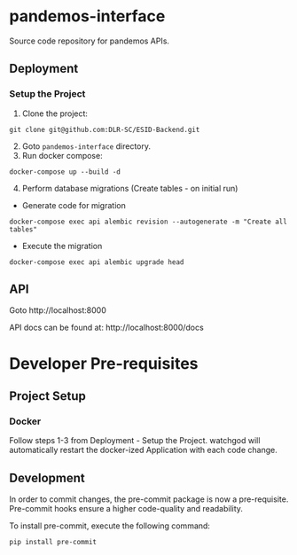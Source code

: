 # pandemos-interface
Source code repository for pandemos APIs.

## Deployment
### Setup the Project
1. Clone the project:
```
git clone git@github.com:DLR-SC/ESID-Backend.git
```
2. Goto `pandemos-interface` directory.
3. Run docker compose:
```
docker-compose up --build -d
```
4. Perform database migrations (Create tables - on initial run)
    
* Generate code for migration

```
docker-compose exec api alembic revision --autogenerate -m "Create all tables"
```

* Execute the migration

```
docker-compose exec api alembic upgrade head
```

## API
Goto http://localhost:8000

API docs can be found at:
http://localhost:8000/docs


# Developer Pre-requisites
## Project Setup
### Docker
Follow steps 1-3 from Deployment - Setup the Project.
watchgod will automatically restart the docker-ized Application with each code change.

## Development
In order to commit changes, the pre-commit package is now a pre-requisite.
Pre-commit hooks ensure a higher code-quality and readability. 

To install pre-commit, execute the following command: 
```
pip install pre-commit
```
